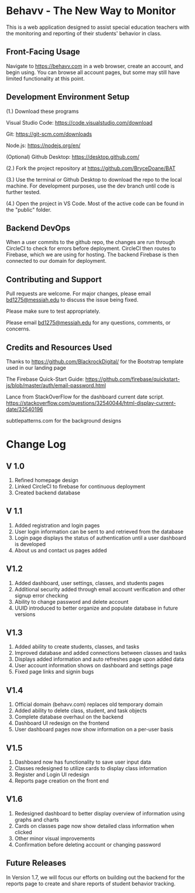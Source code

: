# Behavv - The New Way to Monitor

 This is a web application designed to assist special education teachers with the monitoring and reporting of their students' behavior in class.

## Front-Facing Usage

Navigate to https://behavv.com in a web browser, create an account, and begin using. You can browse all account pages, but some may still have limited functionality at this point. 

## Development Environment Setup
(1.) Download these programs

Visual Studio Code: https://code.visualstudio.com/download

Git: https://git-scm.com/downloads 

Node.js: https://nodejs.org/en/

(Optional) Github Desktop: https://desktop.github.com/

(2.) Fork the project repository at https://github.com/BryceDoane/BAT

(3.) Use the terminal or Github Desktop to download the repo to the local machine. For development purposes, use the dev branch until code is further tested.

(4.) Open the project in VS Code. Most of the active code can be found in the "public" folder.

## Backend DevOps
When a user commits to the github repo, the changes are run through CircleCI to check for errors before deployment. CircleCI then routes to Firebase, which we are using for hosting. The backend Firebase is then connected to our domain for deployment. 

## Contributing and Support
Pull requests are welcome. For major changes, please email bd1275@messiah.edu to discuss the issue being fixed.

Please make sure to test appropriately.

Please email bd1275@messiah.edu for any questions, comments, or concerns.

## Credits and Resources Used

 Thanks to https://github.com/BlackrockDigital/ for the Bootstrap template used in our landing page

 The Firebase Quick-Start Guide: https://github.com/firebase/quickstart-js/blob/master/auth/email-password.html

 Lance from StackOverFlow for the dashboard current date script. https://stackoverflow.com/questions/32540044/html-display-current-date/32540196

 subtlepatterns.com for the background designs



# Change Log
## V 1.0
1. Refined homepage design
2. Linked CircleCI to firebase for continuous deployment
3. Created backend database

## V 1.1
1. Added registration and login pages
2. User login information can be sent to and retrieved from the database
3. Login page displays the status of authentication until a user dashboard is developed
4. About us and contact us pages added

## V1.2
1. Added dashboard, user settings, classes, and students pages
2. Additional security added through email account verification and other signup error checking
3. Ability to change password and delete account
4. UUID introduced to better organize and populate database in future versions

## V1.3
1. Added ability to create students, classes, and tasks
2. Improved database and added connections between classes and tasks
3. Displays added information and auto refreshes page upon added data
4. User account information shows on dashboard and settings page
5. Fixed page links and signin bugs

## V1.4
1. Official domain (behavv.com) replaces old temporary domain
2. Added ability to delete class, student, and task objects
3. Complete database overhaul on the backend
4. Dashboard UI redesign on the frontend
5. User dashboard pages now show information on a per-user basis

## V1.5
1. Dashboard now has functionality to save user input data
2. Classes redesigned to utilize cards to display class information
3. Register and Login UI redesign
4. Reports page creation on the front end

## V1.6
1. Redesigned dashboard to better display overview of information using graphs and charts
2. Cards on classes page now show detailed class information when clicked
3. Other minor visual improvements
4. Confirmation before deleting account or changing password

## Future Releases

In Version 1.7, we will focus our efforts on building out the backend for the reports page to create and share reports of student behavior tracking.
